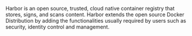 Harbor is an open source, trusted, cloud native container registry that stores, signs, and scans content. Harbor extends the open source Docker Distribution by adding the functionalities usually required by users such as security, identity control and management.
